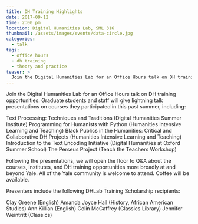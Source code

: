 ```yaml
---
title: DH Training Highlights
date: 2017-09-12
time: 2:00 pm
location: Digital Humanities Lab, SML 316
thumbnail: /assets/images/events/data-circle.jpg
categories:
  - talk
tags:
  - office hours
  - dh training
  - theory and practice
teaser: >
  Join the Digital Humanities Lab for an Office Hours talk on DH training opportunities. Graduate students and staff will give lightning talk presentations on courses they participated in this past summer.
---
```


Join the Digital Humanities Lab for an Office Hours talk on DH training opportunities. Graduate students and staff will give lightning talk presentations on courses they participated in this past summer, including:

Text Processing: Techniques and Traditions (Digital Humanities Summer Institute)
Programming for Humanists with Python (Humanities Intensive Learning and Teaching)
Black Publics in the Humanities: Critical and Collaborative DH Projects (Humanities Intensive Learning and Teaching)
Introduction to the Text Encoding Initiative (Digital Humanities at Oxford Summer School)
The Perseus Project (Teach the Teachers Workshop)

Following the presentations, we will open the floor to Q&A about the courses, institutes, and DH training opportunities more broadly at and beyond Yale.
All of the Yale community is welcome to attend. Coffee will be available.

Presenters include the following DHLab Training Scholarship recipients:

Clay Greene (English)
Amanda Joyce Hall (History, African American Studies)
Ann Killian (English)
Colin McCaffrey (Classics Library) 
Jennifer Weintritt (Classics)

